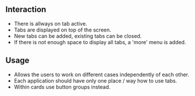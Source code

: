 ## Interaction
* There is allways on tab active.
* Tabs are displayed on top of the screen.
* New tabs can be added, existing tabs can be closed.
* If there is not enough space to display all tabs, a 'more' menu is added.

## Usage
* Allows the users to work on different cases independently of each other.
* Each application should have only one place / way how to use tabs.
* Within cards use button groups instead.
